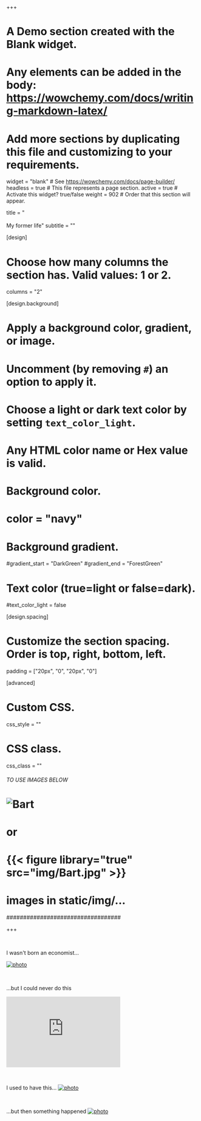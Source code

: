 +++
# A Demo section created with the Blank widget.
# Any elements can be added in the body: https://wowchemy.com/docs/writing-markdown-latex/
# Add more sections by duplicating this file and customizing to your requirements.

widget = "blank"  # See https://wowchemy.com/docs/page-builder/
headless = true  # This file represents a page section.
active = true  # Activate this widget? true/false
weight = 902  # Order that this section will appear.

title = "<br><br>My former life"
subtitle = ""

[design]
  # Choose how many columns the section has. Valid values: 1 or 2.
  columns = "2"

[design.background]
  # Apply a background color, gradient, or image.
  #   Uncomment (by removing `#`) an option to apply it.
  #   Choose a light or dark text color by setting `text_color_light`.
  #   Any HTML color name or Hex value is valid.

  # Background color.
  # color = "navy"

  # Background gradient.
  #gradient_start = "DarkGreen"
  #gradient_end = "ForestGreen"

  # Text color (true=light or false=dark).
  #text_color_light = false

[design.spacing]
  # Customize the section spacing. Order is top, right, bottom, left.
  padding = ["20px", "0", "20px", "0"]

[advanced]
 # Custom CSS.
 css_style = ""

 # CSS class.
 css_class = ""

 ###### TO USE IMAGES BELOW #######
 # ![Bart](img/Bart.jpg)
 #        or
 # {{< figure library="true" src="img/Bart.jpg" >}}
 # images in static/img/...
 ##################################

+++

&nbsp;

I wasn't born an economist...

[![photo](img/sparta_small.png)](img/sparta.png)

&nbsp;
&nbsp;

...but I could never do this  
<iframe height="186" src="https://www.youtube.com/embed/XMrPjl-927Q" title="YouTube video player" frameborder="0" allow="accelerometer; autoplay; clipboard-write; encrypted-media; gyroscope; picture-in-picture" allowfullscreen></iframe>

&nbsp;
&nbsp;

I used to have this...
[![photo](img/boat_small.png)](img/boat.png)

&nbsp;
&nbsp;

...but then something happened
[![photo](img/seskok_small.png)](img/seskok.png)

